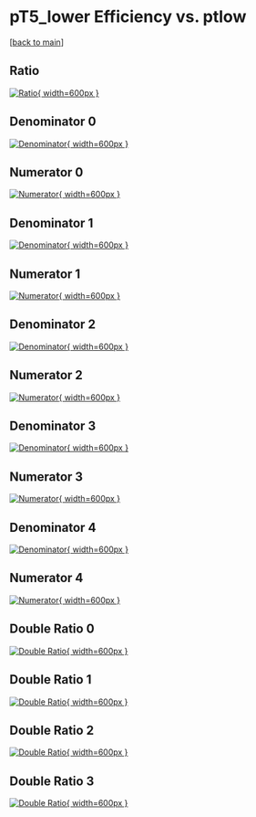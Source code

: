 # pT5_lower Efficiency vs. ptlow

[[back to main](./)]



## Ratio

[![Ratio](../mtv/var/pT5_lower_vtr_211_-1_eff_ptlow.png){ width=600px }](../mtv/var/pT5_lower_vtr_211_-1_eff_ptlow.pdf)

## Denominator 0

[![Denominator](../mtv/den/pT5_lower_vtr_211_-1_eff_ptlow_den0.png){ width=600px }](../mtv/den/pT5_lower_vtr_211_-1_eff_ptlow_den0.pdf)

## Numerator 0

[![Numerator](../mtv/num/pT5_lower_vtr_211_-1_eff_ptlow_num0.png){ width=600px }](../mtv/num/pT5_lower_vtr_211_-1_eff_ptlow_num0.pdf)

## Denominator 1

[![Denominator](../mtv/den/pT5_lower_vtr_211_-1_eff_ptlow_den1.png){ width=600px }](../mtv/den/pT5_lower_vtr_211_-1_eff_ptlow_den1.pdf)

## Numerator 1

[![Numerator](../mtv/num/pT5_lower_vtr_211_-1_eff_ptlow_num1.png){ width=600px }](../mtv/num/pT5_lower_vtr_211_-1_eff_ptlow_num1.pdf)

## Denominator 2

[![Denominator](../mtv/den/pT5_lower_vtr_211_-1_eff_ptlow_den2.png){ width=600px }](../mtv/den/pT5_lower_vtr_211_-1_eff_ptlow_den2.pdf)

## Numerator 2

[![Numerator](../mtv/num/pT5_lower_vtr_211_-1_eff_ptlow_num2.png){ width=600px }](../mtv/num/pT5_lower_vtr_211_-1_eff_ptlow_num2.pdf)

## Denominator 3

[![Denominator](../mtv/den/pT5_lower_vtr_211_-1_eff_ptlow_den3.png){ width=600px }](../mtv/den/pT5_lower_vtr_211_-1_eff_ptlow_den3.pdf)

## Numerator 3

[![Numerator](../mtv/num/pT5_lower_vtr_211_-1_eff_ptlow_num3.png){ width=600px }](../mtv/num/pT5_lower_vtr_211_-1_eff_ptlow_num3.pdf)

## Denominator 4

[![Denominator](../mtv/den/pT5_lower_vtr_211_-1_eff_ptlow_den4.png){ width=600px }](../mtv/den/pT5_lower_vtr_211_-1_eff_ptlow_den4.pdf)

## Numerator 4

[![Numerator](../mtv/num/pT5_lower_vtr_211_-1_eff_ptlow_num4.png){ width=600px }](../mtv/num/pT5_lower_vtr_211_-1_eff_ptlow_num4.pdf)

## Double Ratio 0

[![Double Ratio](../mtv/ratio/pT5_lower_vtr_211_-1_eff_ptlow_ratio0.png){ width=600px }](../mtv/ratio/pT5_lower_vtr_211_-1_eff_ptlow_ratio0.pdf)

## Double Ratio 1

[![Double Ratio](../mtv/ratio/pT5_lower_vtr_211_-1_eff_ptlow_ratio1.png){ width=600px }](../mtv/ratio/pT5_lower_vtr_211_-1_eff_ptlow_ratio1.pdf)

## Double Ratio 2

[![Double Ratio](../mtv/ratio/pT5_lower_vtr_211_-1_eff_ptlow_ratio2.png){ width=600px }](../mtv/ratio/pT5_lower_vtr_211_-1_eff_ptlow_ratio2.pdf)

## Double Ratio 3

[![Double Ratio](../mtv/ratio/pT5_lower_vtr_211_-1_eff_ptlow_ratio3.png){ width=600px }](../mtv/ratio/pT5_lower_vtr_211_-1_eff_ptlow_ratio3.pdf)


